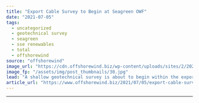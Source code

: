 ```yaml
---
title: "Export Cable Survey to Begin at Seagreen OWF"
date: "2021-07-05"
tags: 
  - uncategorized
  - geotechnical survey
  - seagreen
  - sse renewables
  - total
  - offshorewind
source: "offshorewind"
image_url: "https://cdn.offshorewind.biz/wp-content/uploads/sites/2/2021/03/18161019/Seagreen-1A-Submits-Construction-Applications.jpg"
image_fp: "/assets/img/post_thumbnails/30.jpg"
lead: "A shallow geotechnical survey is about to begin within the export cable area at"
article_url: "https://www.offshorewind.biz/2021/07/05/export-cable-survey-to-begin-at-seagreen-owf/"
---
```


---
